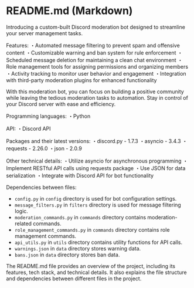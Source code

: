 # README.md (Markdown)

Introducing a custom-built Discord moderation bot designed to streamline your server management tasks.

Features:
・Automated message filtering to prevent spam and offensive content
・Customizable warning and ban system for rule enforcement
・Scheduled message deletion for maintaining a clean chat environment
・Role management tools for assigning permissions and organizing members
・Activity tracking to monitor user behavior and engagement
・Integration with third-party moderation plugins for enhanced functionality

With this moderation bot, you can focus on building a positive community while leaving the tedious moderation tasks to automation. Stay in control of your Discord server with ease and efficiency.

Programming languages:
・Python

API:
・Discord API

Packages and their latest versions:
・discord.py - 1.7.3
・asyncio - 3.4.3
・requests - 2.26.0
・json - 2.0.9

Other technical details:
・Utilize asyncio for asynchronous programming
・Implement RESTful API calls using requests package
・Use JSON for data serialization
・Integrate with Discord API for bot functionality

Dependencies between files:
- `config.py` in `config` directory is used for bot configuration settings.
- `message_filters.py` in `filters` directory is used for message filtering logic.
- `moderation_commands.py` in `commands` directory contains moderation-related commands.
- `role_management_commands.py` in `commands` directory contains role management commands.
- `api_utils.py` in `utils` directory contains utility functions for API calls.
- `warnings.json` in `data` directory stores warning data.
- `bans.json` in `data` directory stores ban data.

The README.md file provides an overview of the project, including its features, tech stack, and technical details. It also explains the file structure and dependencies between different files in the project.